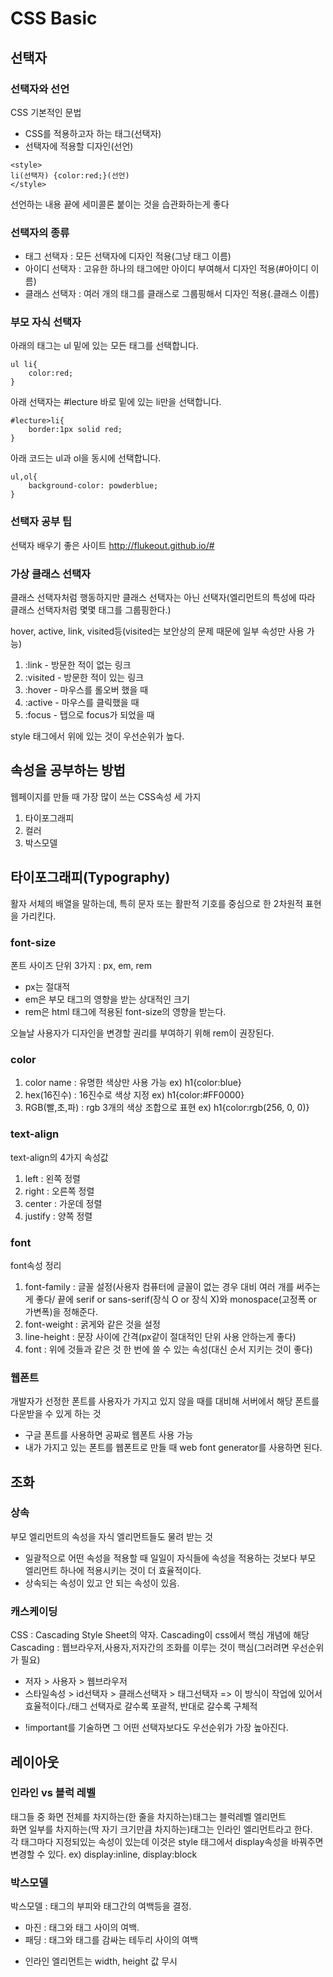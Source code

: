 # CSS Basic

## 선택자

### 선택자와 선언

CSS 기본적인 문법
- CSS를 적용하고자 하는 태그(선택자)
- 선택자에 적용할 디자인(선언)
```Html5
<style>
li(선택자) {color:red;}(선언)
</style>
```

선언하는 내용 끝에 세미콜론 붙이는 것을 습관화하는게 좋다

### 선택자의 종류

- 태그 선택자 : 모든 선택자에 디자인 적용(그냥 태그 이름)
- 아이디 선택자 : 고유한 하나의 태그에만 아이디 부여해서 디자인 적용(#아이디 이름)
- 클래스 선택자 : 여러 개의 태그를 클래스로 그룹핑해서 디자인 적용(.클래스 이름)

### 부모 자식 선택자

아래의 태그는 ul 밑에 있는 모든 태그를 선택합니다.  
```
ul li{
    color:red;
}
```
아래 선택자는 #lecture 바로 밑에 있는 li만을 선택합니다.
```
#lecture>li{
    border:1px solid red;
}
```
아래 코드는 ul과 ol을 동시에 선택합니다.
```
ul,ol{
    background-color: powderblue;
}
```

### 선택자 공부 팁

선택자 배우기 좋은 사이트
http://flukeout.github.io/#

### 가상 클래스 선택자

클래스 선택자처럼 행동하지만 클래스 선택자는 아닌 선택자(엘리먼트의 특성에 따라 클래스 선택자처럼 몇몇 태그를 그룹핑한다.)

hover, active, link, visited등(visited는 보안상의 문제 때문에 일부 속성만 사용 가능)
  1. :link - 방문한 적이 없는 링크
  2. :visited - 방문한 적이 있는 링크
  3. :hover - 마우스를 롤오버 했을 때
  4. :active - 마우스를 클릭했을 때
  5. :focus - 탭으로 focus가 되었을 때

style 태그에서 위에 있는 것이 우선순위가 높다.

## 속성을 공부하는 방법

웹페이지를 만들 때 가장 많이 쓰는 CSS속성 세 가지
1. 타이포그래피
2. 컬러
3. 박스모델

## 타이포그래피(Typography)

 활자 서체의 배열을 말하는데, 특히 문자 또는 활판적 기호를 중심으로 한 2차원적 표현을 가리킨다.

### font-size

폰트 사이즈 단위 3가지 : px, em, rem  
 - px는 절대적
 - em은 부모 태그의 영향을 받는 상대적인 크기
 - rem은 html 태그에 적용된 font-size의 영향을 받는다.

오늘날 사용자가 디자인을 변경할 권리를 부여하기 위해 rem이 권장된다.

### color

1. color name : 유명한 색상만 사용 가능 ex) h1{color:blue}
2. hex(16진수) : 16진수로 색상 지정 ex) h1{color:#FF0000}
3. RGB(빨,초,파) : rgb 3개의 색상 조합으로 표현  ex) h1{color:rgb(256, 0, 0)}

### text-align

text-align의 4가지 속성값
1. left : 왼쪽 정렬
2. right : 오른쪽 정렬
3. center : 가운데 정렬
4. justify : 양쪽 정렬

### font

font속성 정리
1. font-family : 글꼴 설정(사용자 컴퓨터에 글꼴이 없는 경우 대비 여러 개를 써주는게 좋다/
끝에 serif or sans-serif(장식 O or 장식 X)와 monospace(고정폭 or 가변폭)을 정해준다.
2. font-weight : 굵게와 같은 것을 설정
3. line-height : 문장 사이에 간격(px같이 절대적인 단위 사용 안하는게 좋다)
4. font : 위에 것들과 같은 것 한 번에 쓸 수 있는 속성(대신 순서 지키는 것이 좋다)

### 웹폰트

개발자가 선정한 폰트를 사용자가 가지고 있지 않을 때를 대비해 서버에서 해당 폰트를 다운받을 수 있게 하는 것
- 구글 폰트를 사용하면 공짜로 웹폰트 사용 가능
- 내가 가지고 있는 폰트를 웹폰트로 만들 때 web font generator를 사용하면 된다.

## 조화

### 상속

부모 엘리먼트의 속성을 자식 엘리먼트들도 물려 받는 것  
- 일괄적으로 어떤 속성을 적용할 때 일일이 자식들에 속성을 적용하는 것보다 부모 엘리먼트 하나에 적용시키는 것이 더 효율적이다.
- 상속되는 속성이 있고 안 되는 속성이 있음.

### 캐스케이딩

CSS : Cascading Style Sheet의 약자. Cascading이 css에서 핵심 개념에 해당  
Cascading : 웹브라우저,사용자,저자간의 조화를 이루는 것이 핵심(그러려면 우선순위가 필요)  
- 저자 > 사용자 > 웹브라우저
- 스타일속성 > id선택자 > 클래스선택자 > 태그선택자 => 이 방식이 작업에 있어서 효율적이다./태그 선택자로 갈수록 포괄적, 반대로 갈수록 구체적
* !important를 기술하면 그 어떤 선택자보다도 우선순위가 가장 높아진다.

## 레이아웃

### 인라인 vs 블럭 레벨

태그들 중 화면 전체를 차지하는(한 줄을 차지하는)태그는 블럭레벨 엘리먼트  
화면 일부를 차지하는(딱 자기 크기만큼 차지하는)태그는 인라인 엘리먼트라고 한다.  
각 태그마다 지정되있는 속성이 있는데 이것은 style 태그에서 display속성을 바꿔주면 변경할 수 있다.
ex) display:inline, display:block

### 박스모델

박스모델 : 태그의 부피와 태그간의 여백등을 결정.
- 마진 : 태그와 태그 사이의 여백.
- 패딩 : 태그와 태그를 감싸는 테두리 사이의 여백
* 인라인 엘리먼트는 width, height 값 무시
